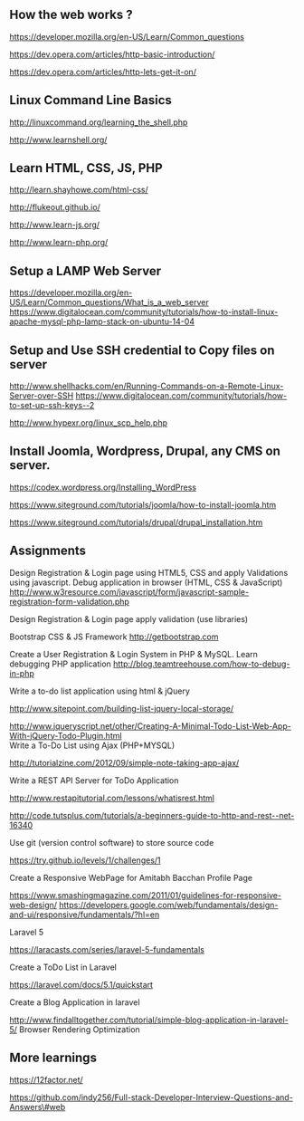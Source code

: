 How the web works ?
------
https://developer.mozilla.org/en-US/Learn/Common_questions 

https://dev.opera.com/articles/http-basic-introduction/ 

https://dev.opera.com/articles/http-lets-get-it-on/ 

Linux Command Line Basics
------
[http://linuxcommand.org/learning_the_shell.php ](https://linuxcommand.org/lc3_learning_the_shell.php)

http://www.learnshell.org/ 

Learn HTML, CSS, JS, PHP 
------------------------
http://learn.shayhowe.com/html-css/ 

http://flukeout.github.io/ 

http://www.learn-js.org/ 

http://www.learn-php.org/ 

Setup a LAMP Web Server 
------------------------
https://developer.mozilla.org/en-US/Learn/Common_questions/What_is_a_web_server https://www.digitalocean.com/community/tutorials/how-to-install-linux-apache-mysql-php-lamp-stack-on-ubuntu-14-04 

Setup and Use SSH credential to Copy files on server 
------------------------
http://www.shellhacks.com/en/Running-Commands-on-a-Remote-Linux-Server-over-SSH https://www.digitalocean.com/community/tutorials/how-to-set-up-ssh-keys--2 

http://www.hypexr.org/linux_scp_help.php 

Install Joomla, Wordpress, Drupal, any CMS on server. 
------------------------
https://codex.wordpress.org/Installing_WordPress 

https://www.siteground.com/tutorials/joomla/how-to-install-joomla.htm 

https://www.siteground.com/tutorials/drupal/drupal_installation.htm 

Assignments
---------
Design Registration & Login page using HTML5, CSS and apply Validations using javascript. Debug application in browser (HTML, CSS & JavaScript) 
http://www.w3resource.com/javascript/form/javascript-sample-registration-form-validation.php 

Design Registration & Login page apply validation (use libraries) 

Bootstrap CSS & JS Framework
http://getbootstrap.com 

Create a User Registration & Login System in PHP & MySQL. Learn debugging PHP application http://blog.teamtreehouse.com/how-to-debug-in-php 

Write a to-do list application using html & jQuery 

http://www.sitepoint.com/building-list-jquery-local-storage/ 

http://www.jqueryscript.net/other/Creating-A-Minimal-Todo-List-Web-App-With-jQuery-Todo-Plugin.html  
Write a To-Do List using Ajax (PHP+MYSQL) 

http://tutorialzine.com/2012/09/simple-note-taking-app-ajax/ 

Write a REST API Server for ToDo Application 

http://www.restapitutorial.com/lessons/whatisrest.html 

http://code.tutsplus.com/tutorials/a-beginners-guide-to-http-and-rest--net-16340 

Use git (version control software) to store source code 

https://try.github.io/levels/1/challenges/1 

Create a Responsive WebPage for Amitabh Bacchan Profile Page 

https://www.smashingmagazine.com/2011/01/guidelines-for-responsive-web-design/ https://developers.google.com/web/fundamentals/design-and-ui/responsive/fundamentals/?hl=en 

Laravel 5 

https://laracasts.com/series/laravel-5-fundamentals 

Create a ToDo List in Laravel 

https://laravel.com/docs/5.1/quickstart 

Create a Blog Application in laravel 

http://www.findalltogether.com/tutorial/simple-blog-application-in-laravel-5/ Browser Rendering Optimization 

More learnings
---------------
https://12factor.net/

https://github.com/indy256/Full-stack-Developer-Interview-Questions-and-Answers\#web
